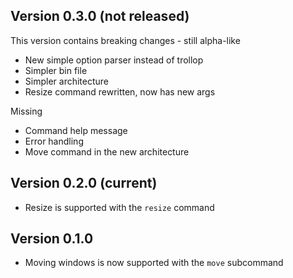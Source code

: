 ## Version 0.3.0 (not released)

This version contains breaking changes - still alpha-like

 - New simple option parser instead of trollop
 - Simpler bin file
 - Simpler architecture
 - Resize command rewritten, now has new args

Missing

 - Command help message
 - Error handling
 - Move command in the new architecture

## Version 0.2.0 (current)

 - Resize is supported with the `resize` command

## Version 0.1.0

 - Moving windows is now supported with the `move` subcommand
